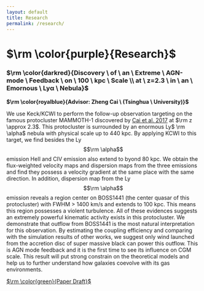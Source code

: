 ```yaml
---
layout: default
title: Research
permalink: /research/
---
```


# $\rm \color{purple}{Research}$

### $\rm \color{darkred}{Discovery \ of \ an \ Extreme \ AGN-mode \ Feedback \ on \ 100 \ kpc \ Scale \\ at \ z=2.3 \ in \ an \ Emornous \ Lyα \ Nebula}$

**$\rm \color{royalblue}{Advisor: Zheng Cai \ (Tsinghua \ University)}$**

We use Keck/KCWI to perform the follow-up observation targeting on the famous protocluster MAMMOTH-1 discovered by [Cai et al. 2017](https://arxiv.org/abs/1609.02913) at $\rm z \approx 2.3$. This protocluster is surrounded by an enormous Ly$ \rm \alpha$ nebula with physical scale up to 440 kpc. By applying KCWI to this target, we find besides the Ly$$\rm \alpha$$  emission HeII and CIV emission also extend to byond 80 kpc. We obtain the flux-weighted velocity maps and dispersion maps from the three emissions and find they possess a velocity gradient at the same place with the same direction. In addition, dispersion map from the Ly$$\rm \alpha$$ emission reveals a region center on BOSS1441 (the center quasar of this protocluster) with FWHM > 1400 km/s and extends to 100 kpc.  This means this region possesses a violent turbulence. All of these evidences suggests an extremely powerful kinematic activity exists in this protocluster. We demonstrate that outflow from BOSS1441 is the most natural interpretation for this observation. By estimating the coupling efficiency and comparing with the simulation results of other works, we suggest only wind launched from the accretion disc of super massive black can power this outflow. This is AGN mode feedback and it is the first time to see its influence on CGM scale. This result will put strong constrain on the theoretical models and help us to further understand how galaxies coevolve with its gas environments.

[$\rm \color{green}{Paper Draft}$​](https://github.com/zsw6666/KCWI)

